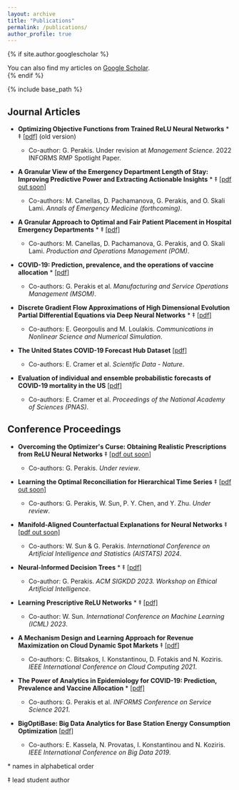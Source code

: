 ```yaml
---
layout: archive
title: "Publications"
permalink: /publications/
author_profile: true
---
```


{% if site.author.googlescholar %}
  <div class="wordwrap">You can also find my articles on <a href="{{site.author.googlescholar}}">Google Scholar</a>.</div>
{% endif %}

{% include base_path %}



## Journal Articles

- **Optimizing Objective Functions from Trained ReLU Neural Networks** \* ‡ [[pdf]](https://arxiv.org/pdf/2205.14189.pdf) (old version)
  - Co-author: G. Perakis. Under revision at *Management Science*. 2022 INFORMS RMP Spotlight Paper. 

- **A Granular View of the Emergency Department Length of Stay: Improving Predictive Power and Extracting Actionable Insights** \* ‡ [[pdf out soon]]()
  - Co-authors: M. Canellas, D. Pachamanova, G. Perakis, and O. Skali Lami. *Annals of Emergency Medicine (forthcoming)*.

- **A Granular Approach to Optimal and Fair Patient Placement in Hospital Emergency Departments** \* ‡ [[pdf]](https://journals.sagepub.com/doi/abs/10.1177/10591478241240390)
  - Co-authors: M. Canellas, D. Pachamanova, G. Perakis, and O. Skali Lami. *Production and Operations Management (POM)*.

- **COVID-19: Prediction, prevalence, and the operations of vaccine allocation** \* [[pdf]](https://pubsonline.informs.org/doi/abs/10.1287/msom.2022.1160)
  - Co-authors: G. Perakis et al. *Manufacturing and Service Operations Management (MSOM)*.

- **Discrete Gradient Flow Approximations of High Dimensional Evolution Partial Differential Equations via Deep Neural Networks** \* ‡ [[pdf]](https://pdf.sciencedirectassets.com/272639/1-s2.0-S1007570422X00105/1-s2.0-S100757042200380X/main.pdf?X-Amz-Security-Token=IQoJb3JpZ2luX2VjEG4aCXVzLWVhc3QtMSJHMEUCIQD%2FI353uLAZQbHwl8vZKG2yi3FzYxX9LVuntsUAj3T6nAIgL4T6lEe6U5vOaPfzqULZ0tIvKF%2FbvmMg27a7m67EAQUqswUIdxAFGgwwNTkwMDM1NDY4NjUiDMN72fRAQq7BbotgiiqQBdXtbOffpNpm%2BbWdQVcNLtUAfXIJmFUdjv9N5WDLYyV%2FgcIeYqUB8ExgpgbqmhHmvIrYFkpSrxnKJwRPoSJO8RyEFGqvV0Efb5zmvTE1DcfvZx%2BColtE9TWc9O1SRkdwZlFTPPC8K9%2FpBaJfZFD53zVRGCrVphLnq2k1P92ZhhXOTLfwgny4HWURM%2FSWa4KNCacjqvnmYy2PikszDwfjCFU92m7TwjaNVjjC5Y8%2FPP1f7cdVfbd7guwi76YCmhHoY7ugK%2FnN7H5C18P%2BEMp5mWGV1qsbuui%2FeWsKRxohQxOFCqwwO3B%2BwPKB5hUPafjEL8%2Bd63Q3c%2F%2BhgzzMw%2BcR%2Bh3SvmRY1KsWPVO33MRVNban%2F1FHn86XVCq%2BiGlOV00KbhEI7SWhR%2BPmqd2qmg2Qd9ceChGhgDgL2YMRczYUOJBo5wBMCzWBa7q1HgMUw8UlaM0FPKfwBIiFWs%2Fr8LLLZHjL786X0oLF8R5WfCAVLSwn1ZjkUP5GCr1y3K8s%2FX1C3yieudjl4wiKdL0V4CpSAEgCEJ8JlmPTJSqg%2BOX1ySKyn5CwJUWvG5y3vhoxuLaa71midDtZ5vC1hp46BJlUwHHu30MiKKQTpll3xL79uw3W9WVjhV%2BTEUxpQtCxyrluE2oDoJEZD%2Fq%2Fd5gm4eBaDlxJvPZJV4Kw8UInEtgsCW6DrNUQoLU7sS7g3b1a8rxmcI4ngliQ1PD7GaamtMlulXwsI7zfwWey0vsJ5MIoGlJCAJbcc8AuR5M5awIogkhLgVjp2afkJROucDiecuAWe8RJqSAks%2BgIuC3zST7V0eheo5FRhyRGebCLVz1RTSv07w7GVo66EoqqvZ6CwWxDDx3Fmt7FuaAdrTrgg358pGFWMOD9y68GOrEBSn8t%2BpiRml0SLYUb%2Fcjs%2FZvsHjyZKlM2ETsdGJXv6XRyU8bP0bIz7QEJQEEd3zCrBhW9G2gE%2B2UP%2F%2BPQit0WK1RAqUY84%2BCnYx1VM%2F7k0V3MdDLfitDuAqePoJekc5Oajc%2Brw6O8hoP0ynOT0SvkHM13H%2F9tgSZ4CnWCJpuDbIK1tuQ9GUx1BkGoVvNSG33B2%2BAuJh6t6m%2FTWVV2PW8b7lKbw98Cey0LItdamboBJFUR&X-Amz-Algorithm=AWS4-HMAC-SHA256&X-Amz-Date=20240314T143222Z&X-Amz-SignedHeaders=host&X-Amz-Expires=300&X-Amz-Credential=ASIAQ3PHCVTYSAHQRS7V%2F20240314%2Fus-east-1%2Fs3%2Faws4_request&X-Amz-Signature=f640f47db736a0d484e9811440cadbf157322f5d548a6d48cbc4762d2391d1e1&hash=2d22d7948c652e81251b1e700c66083ae9641fa6ae2ab210ee4412a541c027d2&host=68042c943591013ac2b2430a89b270f6af2c76d8dfd086a07176afe7c76c2c61&pii=S100757042200380X&tid=spdf-92eb3f31-6602-4765-9910-849f9700e45c&sid=1ec1168479fad54e9f8af3841c8719c5248bgxrqa&type=client&tsoh=d3d3LnNjaWVuY2VkaXJlY3QuY29t&ua=111058555452085954&rr=8644f901deda902c&cc=us)
  - Co-authors: E. Georgoulis and M. Loulakis. *Communications in Nonlinear Science and Numerical Simulation*.

- **The United States COVID-19 Forecast Hub Dataset** [[pdf]](https://www.nature.com/articles/s41597-022-01517-w)
  - Co-authors: E. Cramer et al. *Scientific Data - Nature*.

- **Evaluation of individual and ensemble probabilistic forecasts of COVID-19 mortality in the US** [[pdf]](https://www.pnas.org/doi/epdf/10.1073/pnas.2113561119)
  - Co-authors: E. Cramer et al. *Proceedings of the National Academy of Sciences (PNAS)*.

## Conference Proceedings

- **Overcoming the Optimizer's Curse: Obtaining Realistic Prescriptions from ReLU Neural Networks** ‡ [[pdf out soon]]()
  - Co-authors: G. Perakis. *Under review*. 

- **Learning the Optimal Reconciliation for Hierarchical Time Series** ‡ [[pdf out soon]]()
  - Co-authors: G. Perakis, W. Sun, P. Y. Chen, and Y. Zhu. *Under review*.

- **Manifold-Aligned Counterfactual Explanations for Neural Networks** ‡ [[pdf out soon]]()
  - Co-authors: W. Sun & G. Perakis. *International Conference on Artificial Intelligence and Statistics (AISTATS) 2024*.

- **Neural-Informed Decision Trees** \* ‡ [[pdf]](https://charliezhaoyinpeng.github.io/EAI-KDD23/cameraready/8.pdf)
  - Co-author: G. Perakis. *ACM SIGKDD 2023. Workshop on Ethical Artificial Intelligence*.

- **Learning Prescriptive ReLU Networks** \* ‡ [[pdf]](https://proceedings.mlr.press/v202/sun23j.html)
  - Co-author: W. Sun. *International Conference on Machine Learning (ICML) 2023*.

- **A Mechanism Design and Learning Approach for Revenue Maximization on Cloud Dynamic Spot Markets** ‡ [[pdf]](https://ieeexplore.ieee.org/abstract/document/9582209)
  - Co-authors: C. Bitsakos, I. Konstantinou, D. Fotakis and N. Koziris. *IEEE International Conference on Cloud Computing 2021*.

- **The Power of Analytics in Epidemiology for COVID-19: Prediction, Prevalence and Vaccine Allocation** \* [[pdf]](https://link.springer.com/chapter/10.1007/978-3-030-90275-9_21)
  - Co-authors: G. Perakis et al. *INFORMS Conference on Service Science 2021*.

- **BigOptiBase: Big Data Analytics for Base Station Energy Consumption Optimization** [[pdf]](https://ieeexplore.ieee.org/document/9005502)
  - Co-authors: E. Kassela, N. Provatas, I. Konstantinou and N. Koziris. *IEEE International Conference on Big Data 2019*.


\* names in alphabetical order

‡ lead student author


